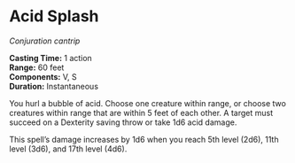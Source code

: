 # Acid Splash 
_Conjuration cantrip_

**Casting Time:** 1 action  
**Range:** 60 feet  
**Components:** V, S  
**Duration:** Instantaneous  

You hurl a bubble of acid. Choose one creature within range, or choose two creatures within range that are within 5 feet of each other. A target must succeed on a Dexterity saving throw or take 1d6 acid damage. 

This spell’s damage increases by 1d6 when you reach 5th level (2d6), 11th level (3d6), and 17th level (4d6).

